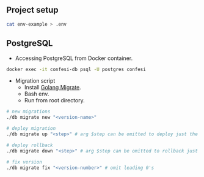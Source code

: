 ## Project setup

```sh
cat env-example > .env
```

## PostgreSQL

- Accessing PostgreSQL from Docker container.

```sh
docker exec -it confesi-db psql -U postgres confesi
```

- Migration script
  - Install [Golang Migrate](https://github.com/golang-migrate/migrate/tree/master/cmd/migrate#installation).
  - Bash env.
  - Run from root directory.

```sh
# new migrations
./db migrate new "<version-name>"

# deploy migration
./db migrate up "<step>" # arg $step can be omitted to deploy just the next one

# deploy rollback
./db migrate down "<step>" # arg $step can be omitted to rollback just the prev one

# fix version
./db migrate fix "<version-number>" # omit leading 0's
```
